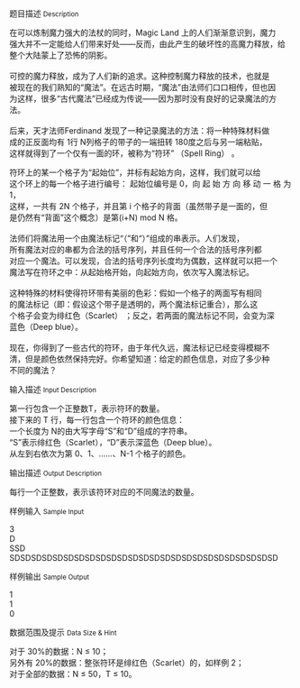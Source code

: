<div class="panel panel-default">
<div class="area-title">
<span>
题目描述
<small>Description</small>
</span></div>
<div class="panel-body">

<p>在可以炼制魔力强大的法杖的同时，Magic Land 上的人们渐渐意识到，魔力<br>强大并不一定能给人们带来好处——反而，由此产生的破坏性的高魔力释放，给<br>整个大陆蒙上了恐怖的阴影。 <br> <br> 可控的魔力释放，成为了人们新的追求。这种控制魔力释放的技术，也就是<br>被现在的我们熟知的“魔法”。在远古时期，“魔法”由法师们口口相传，但也因<br>为这样，很多“古代魔法”已经成为传说——因为那时没有良好的记录魔法的方<br>法。 <br> <br> 后来，天才法师Ferdinand 发现了一种记录魔法的方法：将一种特殊材料做<br>成的正反面均有 1行 N列格子的带子的一端扭转 180度之后与另一端粘贴，<br>这样就得到了一个仅有一面的环，被称为“符环” （Spell Ring） 。</p>
<p>符环上的某一个格子为“起始位”，并标有起始方向，这样，我们就可以给<br>这个环上的每一个格子进行编号： 起始位编号是 0，向 起 始 方 向 移 动 一 格 为 1，<br>这样，一共有 2N 个格子，并且第 i 个格子的背面（虽然带子是一面的，但<br>是仍然有“背面”这个概念）是第(i+N) mod N 格。 <br> <br> 法师们将魔法用一个由魔法标记“（”和“）”组成的串表示。人们发现，<br>所有魔法对应的串都为合法的括号序列，并且任何一个合法的括号序列都<br>对应一个魔法。可以发现，合法的括号序列长度均为偶数，这样就可以把一个<br>魔法写在符环之中：从起始格开始，向起始方向，依次写入魔法标记。 <br> <br> 这种特殊的材料使得符环带有美丽的色彩：假如一个格子的两面写有相同<br>的魔法标记（即：假设这个带子是透明的，两个魔法标记重合），那么这<br>个格子会变为绯红色（Scarlet） ；反之，若两面的魔法标记不同，会变为深<br>蓝色（Deep blue）。 <br> <br> 现在，你得到了一些古代的符环，由于年代久远，魔法标记已经变得模糊不<br>清，但是颜色依然保持完好。你希望知道：给定的颜色信息，对应了多少种<br>不同的魔法？</p>

</div>
</div>

<div class="panel panel-default">
<div class="area-title">
<span>
输入描述
<small>Input Description</small>
</span></div>
<div class="panel-body">
<p>第一行包含一个正整数T，表示符环的数量。 <br> 接下来的 T 行，每一行包含一个符环的颜色信息： <br>一个长度为 N的由大写字母“S”和“D”组成的字符串。 <br>“S”表示绯红色（Scarlet），“D”表示深蓝色（Deep blue）。 <br>从左到右依次为第 0、1、……、N-1 个格子的颜色。</p>

</div>
</div>
<div  class="panel panel-default">
<div class="area-title">
<span>
输出描述
<small>Output Description</small>
</span></div>
<div class="panel-body">

<p>每行一个正整数，表示该符环对应的不同魔法的数量。&nbsp;</p>

</div>
</div>


<div class="panel panel-default">
<div class="area-title">
<span>
样例输入
<small>Sample Input</small>
</span></div>
<div class="panel-body">
<p>3 <br> D <br> SSD <br> SDSDSDSDSDSDSDSDSDSDSDSDSDSDSDSDSDSDSDSDSDSDSDSDSD</p>

</div>
</div>

<div class="panel panel-default">
<div class="area-title">
<span>
样例输出
<small>Sample Output</small>
</span></div>
<div class="panel-body">
<p>1 <br>1 <br>0</p>

</div>
</div>

<div class="panel panel-default">
<div class="area-title">
<span>
数据范围及提示
<small>Data Size & Hint</small>
</span></div>
<div class="panel-body">
<p>对于 30%的数据：N ≤ 10； <br> 另外有 20%的数据：整张符环是绯红色（Scarlet）的，如样例 2； <br> 对于全部的数据：N ≤ 50，T ≤ 10。</p>
</div>
</div>